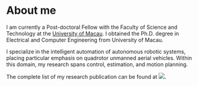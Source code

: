 <span class='anchor' id='about-me'></span>

# About me

I am currently a Post-doctoral Fellow with the Faculty of Science and Technology at the [University of Macau](https://www.um.edu.mo). I obtained the Ph.D. degree in Electrical and Computer Engineering from University of Macau. 

I specialize in the intelligent automation of autonomous robotic systems, placing particular emphasis  on quadrotor unmanned aerial vehicles. Within this domain, my research spans control, estimation, and motion planning.

The complete list of my research publication can be found at <a href='https://scholar.google.com/citations?user=VPc2mpcAAAAJ'><img src="https://img.shields.io/endpoint?url={{ url | url_encode }}&logo=Google%20Scholar&labelColor=f6f6f6&color=9cf&style=flat&label=citations"></a>.



